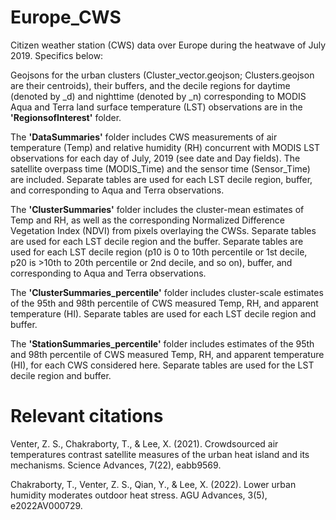 # Europe_CWS
Citizen weather station (CWS) data over Europe during the heatwave of July 2019. Specifics below:

Geojsons for the urban clusters (Cluster_vector.geojson; Clusters.geojson are their centroids), their buffers, and the decile regions for daytime (denoted by _d) and nighttime (denoted by _n) corresponding to MODIS Aqua and Terra land surface temperature (LST) observations are in the **'RegionsofInterest'** folder.  

The **'DataSummaries'** folder includes CWS measurements of air temperature (Temp) and relative humidity (RH) concurrent with MODIS LST observations for each day of July, 2019 (see date and Day fields). The satellite overpass time (MODIS_Time) and the sensor time (Sensor_Time) are included. Separate tables are used for each LST decile region, buffer, and corresponding to Aqua and Terra observations. 

The **'ClusterSummaries'** folder includes the cluster-mean estimates of Temp and RH, as well as the corresponding Normalized Difference Vegetation Index (NDVI) from pixels overlaying the CWSs. Separate tables are used for each LST decile region and the buffer. Separate tables are used for each LST decile region (p10 is 0 to 10th percentile or 1st decile, p20 is >10th to 20th percentile or 2nd decile, and so on), buffer, and corresponding to Aqua and Terra observations. 

The **'ClusterSummaries_percentile'** folder includes cluster-scale estimates of the 95th and 98th percentile of CWS measured Temp, RH, and apparent temperature (HI). Separate tables are used for each LST decile region and buffer. 

The **'StationSummaries_percentile'** folder includes estimates of the 95th and 98th percentile of CWS measured Temp, RH, and apparent temperature (HI), for each CWS considered here. Separate tables are used for the LST decile region and buffer. 

# Relevant citations  

Venter, Z. S., Chakraborty, T., & Lee, X. (2021). Crowdsourced air temperatures contrast satellite measures of the urban heat island and its mechanisms. Science Advances, 7(22), eabb9569.  

Chakraborty, T., Venter, Z. S., Qian, Y., & Lee, X. (2022). Lower urban humidity moderates outdoor heat stress. AGU Advances, 3(5), e2022AV000729.
